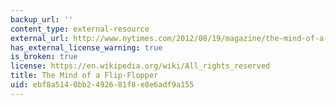 ```yaml
---
backup_url: ''
content_type: external-resource
external_url: http://www.nytimes.com/2012/08/19/magazine/the-mind-of-a-flip-flopper.html
has_external_license_warning: true
is_broken: true
license: https://en.wikipedia.org/wiki/All_rights_reserved
title: The Mind of a Flip-Flopper
uid: ebf8a514-0bb2-4926-81f8-e8e6adf9a155
---
```

